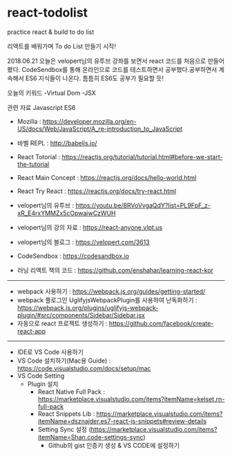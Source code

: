 # react-todolist
practice react &amp; build to do list

리액트를 배워가며 To do List 만들기 시작!

2018.06.21
오늘은 velopert님의 유투브 강좌를 보면서 react 코드를 처음으로 만들어봤다.
CodeSendbox를 통해 온라인으로 코드를 테스트하면서 공부했다.공부하면서 계속해서 ES6 지식들이 나온다.
틈틈히 ES6도 공부가 필요할 듯!

오늘의 키워드
-Virtual Dom
-JSX

관련 자료
Javascript ES6
- Mozilla : https://developer.mozilla.org/en-US/docs/Web/JavaScript/A_re-introduction_to_JavaScript
- 바벨 REPL : http://babeljs.io/

- React Totorial : https://reactjs.org/tutorial/tutorial.html#before-we-start-the-tutorial
- React Main Concept : https://reactjs.org/docs/hello-world.html
- React Try React : https://reactjs.org/docs/try-react.html

- velopert님의 유투브 : https://youtu.be/8RVoVvgaQdY?list=PL9FpF_z-xR_E4rxYMMZx5cOpwaiwCzWUH
- velopert님의 강의 자료  : https://react-anyone.vlpt.us
- velopert님의 블로그 : https://velopert.com/3613

- CodeSendbox : https://codesandbox.io
- 러닝 리액트 책의 코드 : https://github.com/enshahar/learning-react-kor

-------------------------------------------------------------
- webpack 사용하기 : https://webpack.js.org/guides/getting-started/
- webpack 플로그인 UglifyjsWebpackPlugin를 사용하여 난독화하기 : https://webpack.js.org/plugins/uglifyjs-webpack-plugin/#src/components/Sidebar/Sidebar.jsx
- 자동으로 react 프로젝트 생성하기 : https://github.com/facebook/create-react-app

-------------------------------------------------------------
- IDE로 VS Code 사용하기
- VS Code 설치하기(Mac용 Guide) : https://code.visualstudio.com/docs/setup/mac
- VS Code Setting
  - Plugin 설치
    - React Native Full Pack : https://marketplace.visualstudio.com/items?itemName=kelset.rn-full-pack
    - React Snippets Lib : https://marketplace.visualstudio.com/items?itemName=dsznajder.es7-react-js-snippets#review-details
    - Setting Sync 설정 (https://marketplace.visualstudio.com/items?itemName=Shan.code-settings-sync)
      - Github의 gist 인증키 생성 & VS CODE에 설정하기

